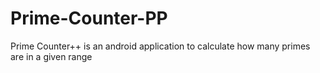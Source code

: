 # Prime-Counter-PP
Prime Counter++ is an android application to calculate how many primes are in a given range
